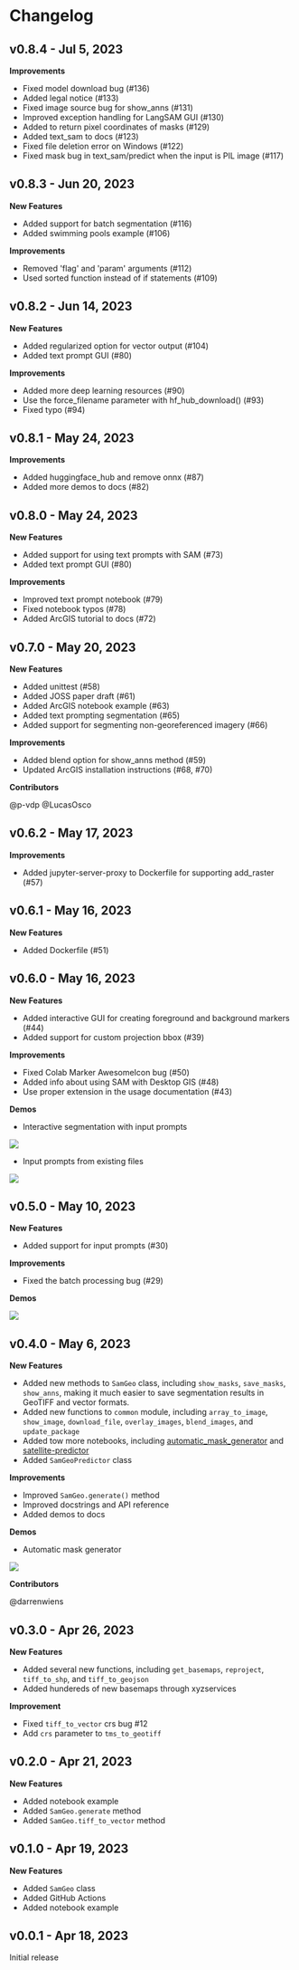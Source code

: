 # Changelog

## v0.8.4 - Jul 5, 2023

**Improvements**

-   Fixed model download bug (#136)
-   Added legal notice (#133)
-   Fixed image source bug for show_anns (#131)
-   Improved exception handling for LangSAM GUI (#130)
-   Added to return pixel coordinates of masks (#129)
-   Added text_sam to docs (#123)
-   Fixed file deletion error on Windows (#122)
-   Fixed mask bug in text_sam/predict when the input is PIL image (#117)

## v0.8.3 - Jun 20, 2023

**New Features**

-   Added support for batch segmentation (#116)
-   Added swimming pools example (#106)

**Improvements**

-   Removed 'flag' and 'param' arguments (#112)
-   Used sorted function instead of if statements (#109)

## v0.8.2 - Jun 14, 2023

**New Features**

-   Added regularized option for vector output (#104)
-   Added text prompt GUI (#80)

**Improvements**

-   Added more deep learning resources (#90)
-   Use the force_filename parameter with hf_hub_download() (#93)
-   Fixed typo (#94)

## v0.8.1 - May 24, 2023

**Improvements**

-   Added huggingface_hub and remove onnx (#87)
-   Added more demos to docs (#82)

## v0.8.0 - May 24, 2023

**New Features**

-   Added support for using text prompts with SAM (#73)
-   Added text prompt GUI (#80)

**Improvements**

-   Improved text prompt notebook (#79)
-   Fixed notebook typos (#78)
-   Added ArcGIS tutorial to docs (#72)

## v0.7.0 - May 20, 2023

**New Features**

-   Added unittest (#58)
-   Added JOSS paper draft (#61)
-   Added ArcGIS notebook example (#63)
-   Added text prompting segmentation (#65)
-   Added support for segmenting non-georeferenced imagery (#66)

**Improvements**

-   Added blend option for show_anns method (#59)
-   Updated ArcGIS installation instructions (#68, #70)

**Contributors**

@p-vdp @LucasOsco

## v0.6.2 - May 17, 2023

**Improvements**

-   Added jupyter-server-proxy to Dockerfile for supporting add_raster (#57)

## v0.6.1 - May 16, 2023

**New Features**

-   Added Dockerfile (#51)

## v0.6.0 - May 16, 2023

**New Features**

-   Added interactive GUI for creating foreground and background markers (#44)
-   Added support for custom projection bbox (#39)

**Improvements**

-   Fixed Colab Marker AwesomeIcon bug (#50)
-   Added info about using SAM with Desktop GIS (#48)
-   Use proper extension in the usage documentation (#43)

**Demos**

-   Interactive segmentation with input prompts

![](https://i.imgur.com/2Nyg9uW.gif)

-   Input prompts from existing files

![](https://i.imgur.com/Cb4ZaKY.gif)

## v0.5.0 - May 10, 2023

**New Features**

-   Added support for input prompts (#30)

**Improvements**

-   Fixed the batch processing bug (#29)

**Demos**

![](https://i.imgur.com/GV7Rzxt.gif)

## v0.4.0 - May 6, 2023

**New Features**

-   Added new methods to `SamGeo` class, including `show_masks`, `save_masks`, `show_anns`, making it much easier to save segmentation results in GeoTIFF and vector formats.
-   Added new functions to `common` module, including `array_to_image`, `show_image`, `download_file`, `overlay_images`, `blend_images`, and `update_package`
-   Added tow more notebooks, including [automatic_mask_generator](https://samgeo.gishub.org/examples/automatic_mask_generator/) and [satellite-predictor](https://samgeo.gishub.org/examples/satellite-predictor/)
-   Added `SamGeoPredictor` class

**Improvements**

-   Improved `SamGeo.generate()` method
-   Improved docstrings and API reference
-   Added demos to docs

**Demos**

-   Automatic mask generator

![](https://i.imgur.com/I1IhDgz.gif)

**Contributors**

@darrenwiens

## v0.3.0 - Apr 26, 2023

**New Features**

-   Added several new functions, including `get_basemaps`, `reproject`, `tiff_to_shp`, and `tiff_to_geojson`
-   Added hundereds of new basemaps through xyzservices

**Improvement**

-   Fixed `tiff_to_vector` crs bug #12
-   Add `crs` parameter to `tms_to_geotiff`

## v0.2.0 - Apr 21, 2023

**New Features**

-   Added notebook example
-   Added `SamGeo.generate` method
-   Added `SamGeo.tiff_to_vector` method

## v0.1.0 - Apr 19, 2023

**New Features**

-   Added `SamGeo` class
-   Added GitHub Actions
-   Added notebook example

## v0.0.1 - Apr 18, 2023

Initial release
